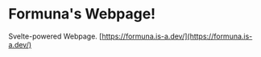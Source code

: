 # Formuna's Webpage!

Svelte-powered Webpage.
[https://formuna.is-a.dev/](https://formuna.is-a.dev/)

